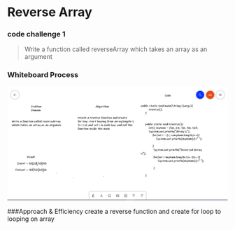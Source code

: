 # Reverse Array



### code challenge 1
> Write a function called reverseArray which takes an array as an argument

### Whiteboard Process
![Whiteboard](c1.png)

###Approach & Efficiency
create a reverse function and create for loop to looping on array